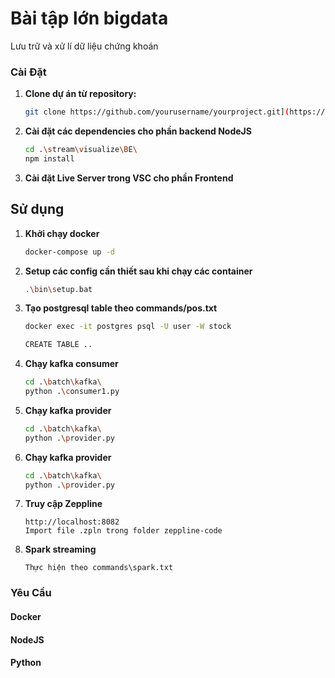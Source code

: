 # Bài tập lớn bigdata
Lưu trữ và xử lí dữ liệu chứng khoán
### Cài Đặt

1. **Clone dự án từ repository:**
    ```sh
    git clone https://github.com/yourusername/yourproject.git](https://github.com/tranbau/Bigdata_BTL.git
    ```
2. **Cài đặt các dependencies cho phần backend NodeJS**
    ```sh
    cd .\stream\visualize\BE\
    npm install
    ```
3. **Cài đặt Live Server trong VSC cho phần Frontend**

## Sử dụng
1. **Khởi chạy docker**
    ```sh
    docker-compose up -d
    ```
2. **Setup các config cần thiết sau khi chạy các container**
    ```sh
    .\bin\setup.bat 
    ```
3. **Tạo postgresql table theo commands/pos.txt**
    ```sh
    docker exec -it postgres psql -U user -W stock 
    ```
    ```sh
    CREATE TABLE ..
    ```
4. **Chạy kafka consumer**
    ```sh
    cd .\batch\kafka\
    python .\consumer1.py 
    ```
5. **Chạy kafka provider**
    ```sh
    cd .\batch\kafka\
    python .\provider.py 
    ```
6. **Chạy kafka provider**
    ```sh
    cd .\batch\kafka\
    python .\provider.py 
    ```
7. **Truy cập Zeppline**
    ```
    http://localhost:8082
    Import file .zpln trong folder zeppline-code 
    ```
8. **Spark streaming**
    ```
    Thực hiện theo commands\spark.txt
    ```  
### Yêu Cầu
#### Docker
#### NodeJS
#### Python


